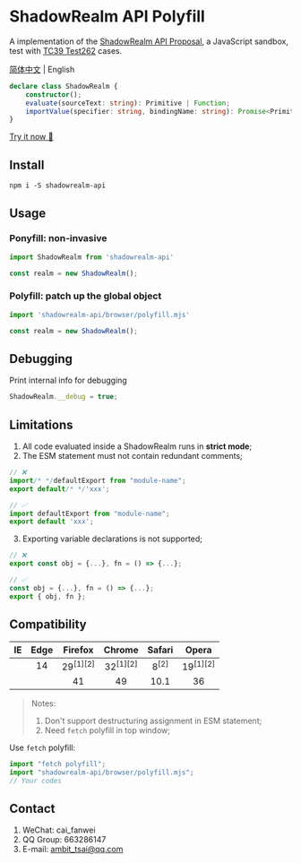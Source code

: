 # ShadowRealm API Polyfill
A implementation of the <a href="https://tc39.es/proposal-shadowrealm" target="_blank">ShadowRealm API Proposal</a>, a JavaScript sandbox, test with <a href="https://github.com/tc39/test262/tree/main/test/built-ins/ShadowRealm" target="_blank">TC39 Test262</a> cases.

[简体中文](https://gitee.com/ambit/shadowrealm-api) | English
```ts
declare class ShadowRealm {
    constructor();
    evaluate(sourceText: string): Primitive | Function;
    importValue(specifier: string, bindingName: string): Promise<Primitive | Function>;
}
```
<a href="https://ambit-tsai.github.io/shadowrealm-api/" target="_blank">Try it now 🎉</a>

## Install
```
npm i -S shadowrealm-api
```


## Usage
### Po**n**yfill: non-invasive
```javascript
import ShadowRealm from 'shadowrealm-api'

const realm = new ShadowRealm();
```

### Po**l**yfill: patch up the global object
```javascript
import 'shadowrealm-api/browser/polyfill.mjs'

const realm = new ShadowRealm();
```


## Debugging
Print internal info for debugging
```js
ShadowRealm.__debug = true;
```


## Limitations
1. All code evaluated inside a ShadowRealm runs in **strict mode**;
2. The ESM statement must not contain redundant comments;
```js
// ❌
import/* */defaultExport from "module-name";
export default/* */'xxx';

// ✅
import defaultExport from "module-name";
export default 'xxx';
```
3. Exporting variable declarations is not supported;
```js
// ❌
export const obj = {...}, fn = () => {...};

// ✅
const obj = {...}, fn = () => {...};
export { obj, fn };
```


## Compatibility
|IE|Edge|Firefox|Chrome|Safari|Opera|
|:-:|:-:|:-:|:-:|:-:|:-:|
||14|29<sup>[1][2]</sup>|32<sup>[1][2]</sup>|8<sup>[2]</sup>|19<sup>[1][2]</sup>|
|||41|49|10.1|36|

> Notes:
> 1. Don't support destructuring assignment in ESM statement;
> 1. Need `fetch` polyfill in top window;

Use `fetch` polyfill:
```js
import "fetch polyfill";
import "shadowrealm-api/browser/polyfill.mjs";
// Your codes
```


## Contact
1. WeChat: cai_fanwei
1. QQ Group: 663286147
1. E-mail: ambit_tsai@qq.com
